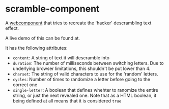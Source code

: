 # scramble-component
A [webcomponent](https://developer.mozilla.org/en-US/docs/Web/Web_Components) that tries to recreate the 'hacker' descrambling text effect.

A live demo of this can be found at.

It has the following attributes:
* `content`: A string of text it will descramble into
* `duration`: The number of milliseconds between switching letters. Due to underlying browser limitations, this shouldn't be put lower than 4.
* `charset`: The string of valid characters to use for the 'random' letters.
* `cycles`: Number of times to randomize a letter before going to the correct one
* `single-letter`: A boolean that defines whehter to ranomize the entire string, or just the next revealed one. Note that as a HTML boolean, it being defined at all means that it is considered `true`